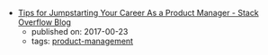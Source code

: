 * [Tips for Jumpstarting Your Career As a Product Manager - Stack Overflow Blog](https://stackoverflow.blog/2017/06/23/tips-jumpstarting-career-product-manager/)
    * published on: 2017-00-23
    * tags: [product-management](../tags/product-management.md)
